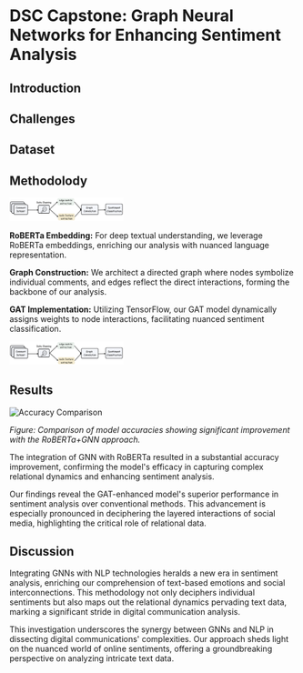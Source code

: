 # DSC Capstone: Graph Neural Networks for Enhancing Sentiment Analysis

## Introduction

## Challenges

## Dataset

## Methodolody
<img src="image/process.png" alt="Process.png" width="200"/>

**RoBERTa Embedding:** For deep textual understanding, we leverage RoBERTa embeddings, enriching our analysis with nuanced language representation.

**Graph Construction:** We architect a directed graph where nodes symbolize individual comments, and edges reflect the direct interactions, forming the backbone of our analysis.

**GAT Implementation:** Utilizing TensorFlow, our GAT model dynamically assigns weights to node interactions, facilitating nuanced sentiment classification.

<img src="image/process.png" alt="Architecture" width="200"/>

## Results

![Accuracy Comparison](figures/accuracy_comparison.png)

*Figure: Comparison of model accuracies showing significant improvement with the RoBERTa+GNN approach.*

The integration of GNN with RoBERTa resulted in a substantial accuracy improvement, confirming the model's efficacy in capturing complex relational dynamics and enhancing sentiment analysis.

Our findings reveal the GAT-enhanced model's superior performance in sentiment analysis over conventional methods. This advancement is especially pronounced in deciphering the layered interactions of social media, highlighting the critical role of relational data.

## Discussion

Integrating GNNs with NLP technologies heralds a new era in sentiment analysis, enriching our comprehension of text-based emotions and social interconnections. This methodology not only deciphers individual sentiments but also maps out the relational dynamics pervading text data, marking a significant stride in digital communication analysis.

This investigation underscores the synergy between GNNs and NLP in dissecting digital communications' complexities. Our approach sheds light on the nuanced world of online sentiments, offering a groundbreaking perspective on analyzing intricate text data.

